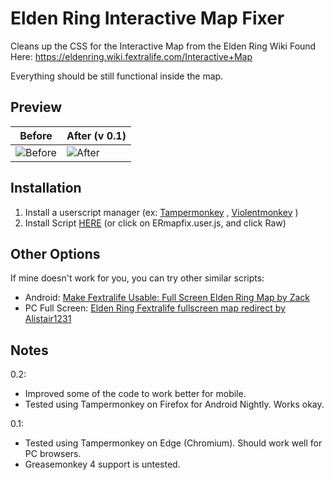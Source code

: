 # Elden Ring Interactive Map Fixer

Cleans up the CSS for the Interactive Map from the Elden Ring Wiki
Found Here: https://eldenring.wiki.fextralife.com/Interactive+Map

Everything should be still functional inside the map.

## Preview
Before | After (v 0.1)
 --- | ---
![Before](https://i.imgur.com/dp7lZI6.jpeg) | ![After](https://i.imgur.com/jfJsCAW.jpeg)

## Installation

1) Install a userscript manager (ex: [Tampermonkey](https://www.tampermonkey.net/) , [Violentmonkey](https://violentmonkey.github.io/get-it/) )
2) Install Script [HERE](https://raw.githubusercontent.com/GCSkater/EldenRing-Userscript/master/ERmapfix.user.js) (or click on ERmapfix.user.js, and click Raw)

## Other Options

If mine doesn't work for you, you can try other similar scripts:

- Android: [Make Fextralife Usable: Full Screen Elden Ring Map by Zack](https://userstyles.org/styles/232008/make-fextralife-usable-full-screen-elden-ring-map) 
- PC Full Screen: [Elden Ring Fextralife fullscreen map redirect by Alistair1231](https://greasyfork.org/en/scripts/441455-elden-ring-fextralife-fullscreen-map-redirect)
 
## Notes
0.2:

- Improved some of the code to work better for mobile.
- Tested using Tampermonkey on Firefox for Android Nightly. Works okay.

0.1:

- Tested using Tampermonkey on Edge (Chromium). Should work well for PC browsers.
- Greasemonkey 4 support is untested. 
